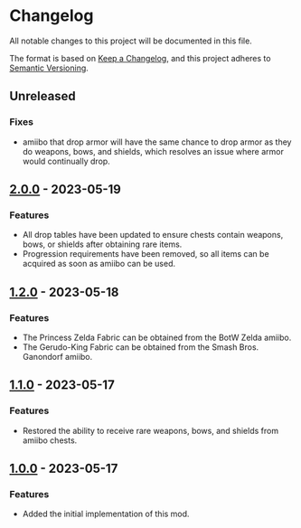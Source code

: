 # Changelog

All notable changes to this project will be documented in this file.

The format is based on [Keep a Changelog](https://keepachangelog.com/en/1.0.0/),
and this project adheres to
[Semantic Versioning](https://semver.org/spec/v2.0.0.html).

## Unreleased

### Fixes

- amiibo that drop armor will have the same chance to drop armor as they do
  weapons, bows, and shields, which resolves an issue where armor would
  continually drop.

## [2.0.0] - 2023-05-19

### Features

- All drop tables have been updated to ensure chests contain weapons, bows, or
  shields after obtaining rare items.
- Progression requirements have been removed, so all items can be acquired as
  soon as amiibo can be used.

## [1.2.0] - 2023-05-18

### Features

- The Princess Zelda Fabric can be obtained from the BotW Zelda amiibo.
- The Gerudo-King Fabric can be obtained from the Smash Bros. Ganondorf amiibo.

## [1.1.0] - 2023-05-17

### Features

- Restored the ability to receive rare weapons, bows, and shields from amiibo
  chests.

## [1.0.0] - 2023-05-17

### Features

- Added the initial implementation of this mod.

[2.0.0]: https://github.com/jordanbtucker/totk-no-loot-boxes/releases/tag/v2.0.0
[1.2.0]: https://github.com/jordanbtucker/totk-no-loot-boxes/releases/tag/v1.2.0
[1.1.0]: https://github.com/jordanbtucker/totk-no-loot-boxes/releases/tag/v1.1.0
[1.0.0]: https://github.com/jordanbtucker/totk-no-loot-boxes/releases/tag/v1.0.0
